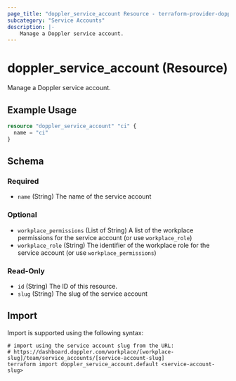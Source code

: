 ```yaml
---
page_title: "doppler_service_account Resource - terraform-provider-doppler"
subcategory: "Service Accounts"
description: |-
	Manage a Doppler service account.
---
```


# doppler_service_account (Resource)

Manage a Doppler service account.

## Example Usage

```terraform
resource "doppler_service_account" "ci" {
  name = "ci"
}
```

<!-- schema generated by tfplugindocs -->
## Schema

### Required

- `name` (String) The name of the service account

### Optional

- `workplace_permissions` (List of String) A list of the workplace permissions for the service account (or use `workplace_role`)
- `workplace_role` (String) The identifier of the workplace role for the service account (or use `workplace_permissions`)

### Read-Only

- `id` (String) The ID of this resource.
- `slug` (String) The slug of the service account

## Import

Import is supported using the following syntax:

```shell
# import using the service account slug from the URL:
# https://dashboard.doppler.com/workplace/[workplace-slug]/team/service_accounts/[service-account-slug]
terraform import doppler_service_account.default <service-account-slug>
```
